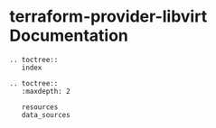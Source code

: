 
# terraform-provider-libvirt Documentation

```eval_rst
.. toctree::
   index
```

```eval_rst
.. toctree::
   :maxdepth: 2

   resources
   data_sources
```
